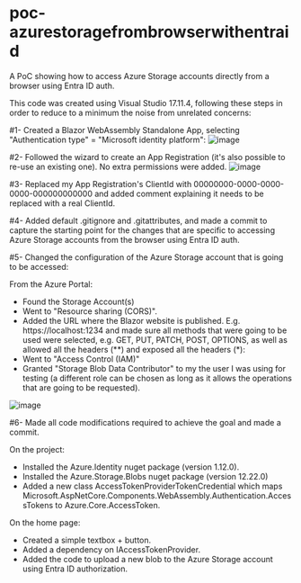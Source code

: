 # poc-azurestoragefrombrowserwithentraid
A PoC showing how to access Azure Storage accounts directly from a browser using Entra ID auth.

This code was created using Visual Studio 17.11.4, following these steps in order to reduce to a minimum the noise from unrelated concerns:

#1- Created a Blazor WebAssembly Standalone App, selecting "Authentication type" = "Microsoft identity platform":
![image](https://github.com/user-attachments/assets/c3f5f663-5dd7-4874-8a79-b9a930a9fce3)

#2- Followed the wizard to create an App Registration (it's also possible to re-use an existing one). No extra permissions were added.
![image](https://github.com/user-attachments/assets/ea091065-dccc-4c41-8117-7fdcc55ae438)

#3- Replaced my App Registration's ClientId with 00000000-0000-0000-0000-000000000000 and added comment explaining it needs to be replaced with a real ClientId.

#4- Added default .gitignore and .gitattributes, and made a commit to capture the starting point for the changes that are specific to accessing Azure Storage accounts from the browser using Entra ID auth.

#5- Changed the configuration of the Azure Storage account that is going to be accessed:

From the Azure Portal:
  - Found the Storage Account(s)
  - Went to "Resource sharing (CORS)".
  - Added the URL where the Blazor website is published. E.g. https://localhost:1234 and made sure all methods that were going to be used were selected, e.g. GET, PUT, PATCH, POST, OPTIONS, as well as allowed all the headers (**) and exposed all the headers (*):
  - Went to "Access Control (IAM)"
  - Granted "Storage Blob Data Contributor" to my the user I was using for testing (a different role can be chosen as long as it allows the operations that are going to be requested).

![image](https://github.com/user-attachments/assets/0f49907f-afdb-4611-bb12-3822864f770a)

#6- Made all code modifications required to achieve the goal and made a commit.

On the project:
  - Installed the Azure.Identity nuget package (version 1.12.0).
  - Installed the Azure.Storage.Blobs nuget package (version 12.22.0)
  - Added a new class AccessTokenProviderTokenCredential which maps Microsoft.AspNetCore.Components.WebAssembly.Authentication.AccessTokens to Azure.Core.AccessToken.

On the home page:
  - Created a simple textbox + button.
  - Added a dependency on IAccessTokenProvider.
  - Added the code to upload a new blob to the Azure Storage account using Entra ID authorization.
  



